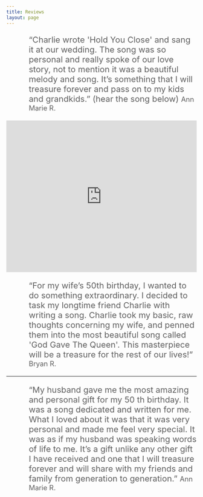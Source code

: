 ```yaml
---
title: Reviews
layout: page
---
```


<blockquote style="font-size: 22px; border-left: none">
“Charlie wrote 'Hold You Close' and sang it at our wedding. The
song was so personal and really spoke of our love story, not to
mention it was a beautiful melody and song. It’s something that I
will treasure forever and pass on to my kids and grandkids.” (hear the song below)
<small>Ann Marie R.</small>
</blockquote>

<iframe src="http://www.youtube.com/embed/FlObKNNeDvg" rel="0&modestbranding=1&autohide=1&showinfo=0&controls=0" width="100%" height="400px" frameborder="0" allowfullscreen="0"></iframe>

<blockquote style="font-size: 22px; border-left: none">
“For my wife’s 50th birthday, I wanted to do something
extraordinary. I decided to task my longtime friend Charlie with
writing a song. Charlie took my basic, raw thoughts concerning
my wife, and penned them into the most beautiful song called
'God Gave The Queen'. This masterpiece will be a treasure for
the rest of our lives!”
<small>Bryan R.</small>
</blockquote>

<hr />

<blockquote style="font-size: 22px; border-left: none">
“My husband gave me the most amazing and personal gift for my
50 th birthday. It was a song dedicated and written for me. What I
loved about it was that it was very personal and made me feel
very special. It was as if my husband was speaking words of life
to me. It’s a gift unlike any other gift I have received and one that I
will treasure forever and will share with my friends and family from
generation to generation.”
<small>Ann Marie R.</small>
</blockquote>
